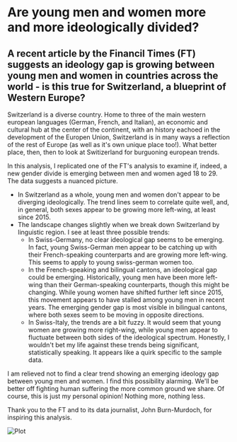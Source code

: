 # Are young men and women more and more ideologically divided?

## A recent article by the Financil Times (FT) suggests an ideology gap is growing between young men and women in countries across the world - is this true for Switzerland, a blueprint of Western Europe?

Switzerland is a diverse country. Home to three of the main western european languages (German, French, and Italian), an economic and cultural hub at the center of the continent, with an history eachoed in the development of the Europen Union, Switzerland is in many ways a reflection of the rest of Europe (as well as it's own unique place too!). What better place, then, then to look at Switizerland for burguoning european trends. 

In this analysis, I replicated one of the FT's analysis to examine if, indeed, a new gender divide is emerging between men and women aged 18 to 29. The data suggests a nuanced picture. 

* In Switzerland as a whole, young men and women don't appear to be diverging ideologically. The trend lines seem to correlate quite well, and, in general, both sexes appear to be growing more left-wing, at least since 2015.
* The landscape changes slightly when we break down Switzerland by linguistic region. I see at least three possible trends:
  * In Swiss-Germany, no clear ideological gap seems to be emerging. In fact, young Swiss-German men appear to be catching up with their French-speaking counterparts and are growing more left-wing. This seems to apply to young swiss-german women too.
  * In the French-speaking and bilingual cantons, an ideological gap could be emerging. Historically, young men have been more left-wing than their German-speaking counterparts, though this might be changing. While young women have shifted further left since 2015, this movement appears to have stalled among young men in recent years. The emerging gender gap is most visible in bilingual cantons, where both sexes seem to be moving in opposite directions.
  * In Swiss-Italy, the trends are a bit fuzzy. It would seem that young women are growing more right-wing, while young men appear to fluctuate between both sides of the ideological spectrum. Honestly, I wouldn't bet my life against these trends being significant, statistically speaking. It appears like a quirk specific to the sample data. 

I am relieved not to find a clear trend showing an emerging ideology gap between young men and women. I find this possibility alarming. We'll be better off fighting human suffering the more common ground we share. Of course, this is just my personal opinion! Nothing more, nothing less.

Thank you to the FT and to its data journalist, John Burn-Murdoch, for inspiring this analysis. 

![Plot](https://github.com/Dunadan1997/ad-hoc-pol-youth-ideological-gap/blob/main/Pol_YouthIdeologicalGap_20240128_ve02.jpeg)

